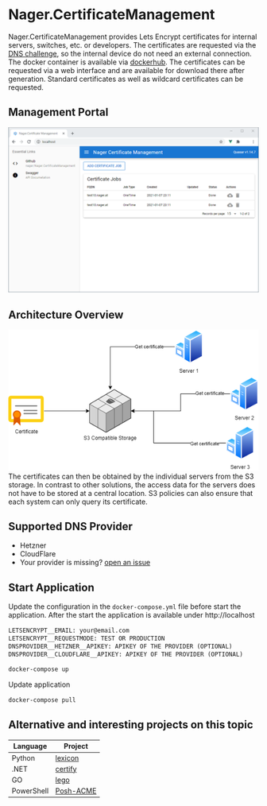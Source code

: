 # Nager.CertificateManagement

Nager.CertificateManagement provides Lets Encrypt certificates for internal servers, switches, etc. or developers. The certificates are requested via the [DNS challenge](https://letsencrypt.org/docs/challenge-types/#dns-01-challenge), so the internal device do not need an external connection. The docker container is available via [dockerhub](https://hub.docker.com/r/nager/nager-certificatemanagement). The certificates can be requested via a web interface and are available for download there after generation. Standard certificates as well as wildcard certificates can be requested.

## Management Portal
![Nager.CertificateManagement](doc/screenshot.png)

## Architecture Overview
![Nager.CertificateManagement](doc/architecture%20overview.png)<br>
The certificates can then be obtained by the individual servers from the S3 storage. In contrast to other solutions, the access data for the servers does not have to be stored at a central location. S3 policies can also ensure that each system can only query its certificate.

## Supported DNS Provider

- Hetzner
- CloudFlare
- Your provider is missing? [open an issue](https://github.com/nager/Nager.CertificateManagement/issues/new)

## Start Application

Update the configuration in the `docker-compose.yml` file before start the application.
After the start the application is available under http://localhost

```
LETSENCRYPT__EMAIL: your@email.com
LETSENCRYPT__REQUESTMODE: TEST OR PRODUCTION
DNSPROVIDER__HETZNER__APIKEY: APIKEY OF THE PROVIDER (OPTIONAL)
DNSPROVIDER__CLOUDFLARE__APIKEY: APIKEY OF THE PROVIDER (OPTIONAL)
```

```bash
docker-compose up
```

Update application

```bash
docker-compose pull
```

## Alternative and interesting projects on this topic

| Language | Project |
| ------------- | ------------- |
| Python | [lexicon](https://github.com/AnalogJ/lexicon) |
| .NET | [certify](https://github.com/webprofusion/certify) |
| GO | [lego](https://github.com/go-acme/lego) |
| PowerShell | [Posh-ACME](https://github.com/rmbolger/Posh-ACME) |
